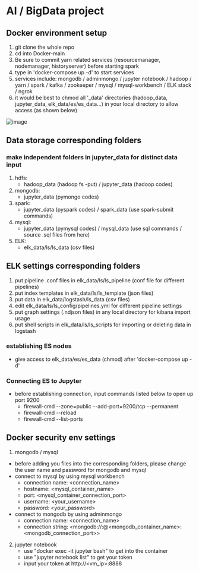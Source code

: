 # AI / BigData project

## Docker environment setup

1. git clone the whole repo
2. cd into Docker-main
3. Be sure to commit yarn related services (resourcemanager, nodemanager, historyserver) before starting spark
3. type in 'docker-compose up -d' to start services
4. services include:
   mongodb / adminmongo / jupyter notebook / hadoop / yarn / spark / kafka / zookeeper / mysql / mysql-workbench / ELK stack / ngrok
5. it would be best to chmod all '\_data' directories (hadoop_data, jupyter_data, elk_data/es/es_data...) in your local directory to allow access (as shown below)

![image](https://github.com/Tony921138/Project-2020-summer/blob/master/Permit.gif)

## Data storage corresponding folders
### make independent folders in jupyter_data for distinct data input
1. hdfs:
   - hadoop_data (hadoop fs -put) / jupyter_data (hadoop codes)
2. mongodb:
   - jupyter_data (pymongo codes)
3. spark:
   - jupyter_data (pyspark codes) / spark_data (use spark-submit commands)
4. mysql:
   - jupyter_data (pymysql codes) / mysql_data (use sql commands / source .sql files from here)
5. ELK:
   - elk_data/ls/ls_data (csv files)

## ELK settings corresponding folders
1. put pipeline .conf files in elk_data/ls/ls_pipeline (conf file for different pipelines)
2. put index templates in elk_data/ls/ls_template (json files)
3. put data in elk_data/logstash/ls_data (csv files)
4. edit elk_data/ls/ls_config/pipelines.yml for different pipeline settings
5. put graph settings (.ndjson files) in any local directory for kibana import usage
6. put shell scripts in elk_data/ls/ls_scripts for importing or deleting data in logstash

### establishing ES nodes
- give access to elk_data/es/es_data (chmod) after 'docker-compose up -d'

### Connecting ES to Jupyter
- before establishing connection, input commands listed below to open up port 9200
  - firewall-cmd --zone=public --add-port=9200/tcp --permanent
  - firewall-cmd --reload
  - firewall-cmd --list-ports

## Docker security env settings
1. mongodb / mysql 
  - before adding you files into the corresponding folders, please change the user name and password for mongodb and mysql
  - connect to mysql by using mysql workbench 
    - connection name: <connection_name>
    - hostname: <mysql_container_name>
    - port: <mysql_container_connection_port>
    - username: <your_username>
    - password: <your_password>
  - connect to mongodb by using adminmongo
    - connection name: <connection_name>
    - connection string: <mongodb://<username>:<password>@<mongodb_container_name>:<mongodb_connection_port>>
2. jupyter notebook
   - use "docker exec -it jupyter bash" to get into the container
   - use "jupyter notebook list" to get your token
   - input your token at http://<vm_ip>:8888
